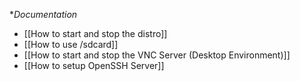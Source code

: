**Documentation*

* [[How to start and stop the distro]]
* [[How to use /sdcard]]
* [[How to start and stop the VNC Server (Desktop Environment)]]
* [[How to setup OpenSSH Server]]